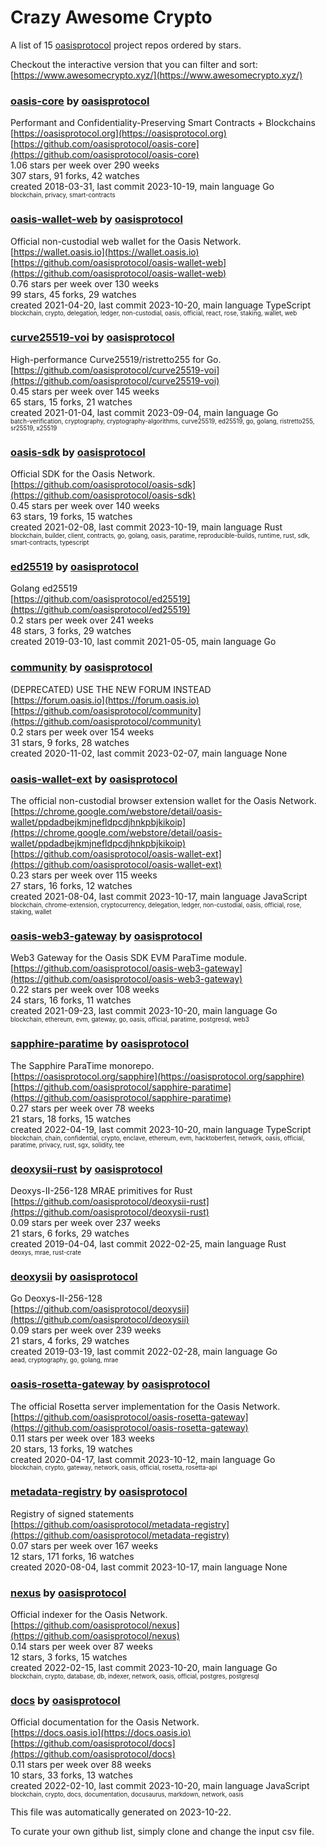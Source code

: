 # Crazy Awesome Crypto
A list of 15 [oasisprotocol](https://github.com/oasisprotocol) project repos ordered by stars.  

Checkout the interactive version that you can filter and sort: 
[https://www.awesomecrypto.xyz/](https://www.awesomecrypto.xyz/)  


### [oasis-core](https://github.com/oasisprotocol/oasis-core) by [oasisprotocol](https://github.com/oasisprotocol)  
Performant and Confidentiality-Preserving Smart Contracts + Blockchains  
[https://oasisprotocol.org](https://oasisprotocol.org)  
[https://github.com/oasisprotocol/oasis-core](https://github.com/oasisprotocol/oasis-core)  
1.06 stars per week over 290 weeks  
307 stars, 91 forks, 42 watches  
created 2018-03-31, last commit 2023-10-19, main language Go  
<sub><sup>blockchain, privacy, smart-contracts</sup></sub>


### [oasis-wallet-web](https://github.com/oasisprotocol/oasis-wallet-web) by [oasisprotocol](https://github.com/oasisprotocol)  
Official non-custodial web wallet for the Oasis Network.  
[https://wallet.oasis.io](https://wallet.oasis.io)  
[https://github.com/oasisprotocol/oasis-wallet-web](https://github.com/oasisprotocol/oasis-wallet-web)  
0.76 stars per week over 130 weeks  
99 stars, 45 forks, 29 watches  
created 2021-04-20, last commit 2023-10-20, main language TypeScript  
<sub><sup>blockchain, crypto, delegation, ledger, non-custodial, oasis, official, react, rose, staking, wallet, web</sup></sub>


### [curve25519-voi](https://github.com/oasisprotocol/curve25519-voi) by [oasisprotocol](https://github.com/oasisprotocol)  
High-performance Curve25519/ristretto255 for Go.  
[https://github.com/oasisprotocol/curve25519-voi](https://github.com/oasisprotocol/curve25519-voi)  
0.45 stars per week over 145 weeks  
65 stars, 15 forks, 21 watches  
created 2021-01-04, last commit 2023-09-04, main language Go  
<sub><sup>batch-verification, cryptography, cryptography-algorithms, curve25519, ed25519, go, golang, ristretto255, sr25519, x25519</sup></sub>


### [oasis-sdk](https://github.com/oasisprotocol/oasis-sdk) by [oasisprotocol](https://github.com/oasisprotocol)  
Official SDK for the Oasis Network.  
[https://github.com/oasisprotocol/oasis-sdk](https://github.com/oasisprotocol/oasis-sdk)  
0.45 stars per week over 140 weeks  
63 stars, 19 forks, 15 watches  
created 2021-02-08, last commit 2023-10-19, main language Rust  
<sub><sup>blockchain, builder, client, contracts, go, golang, oasis, paratime, reproducible-builds, runtime, rust, sdk, smart-contracts, typescript</sup></sub>


### [ed25519](https://github.com/oasisprotocol/ed25519) by [oasisprotocol](https://github.com/oasisprotocol)  
Golang ed25519  
[https://github.com/oasisprotocol/ed25519](https://github.com/oasisprotocol/ed25519)  
0.2 stars per week over 241 weeks  
48 stars, 3 forks, 29 watches  
created 2019-03-10, last commit 2021-05-05, main language Go  


### [community](https://github.com/oasisprotocol/community) by [oasisprotocol](https://github.com/oasisprotocol)  
(DEPRECATED) USE THE NEW FORUM INSTEAD  
[https://forum.oasis.io](https://forum.oasis.io)  
[https://github.com/oasisprotocol/community](https://github.com/oasisprotocol/community)  
0.2 stars per week over 154 weeks  
31 stars, 9 forks, 28 watches  
created 2020-11-02, last commit 2023-02-07, main language None  


### [oasis-wallet-ext](https://github.com/oasisprotocol/oasis-wallet-ext) by [oasisprotocol](https://github.com/oasisprotocol)  
The official non-custodial browser extension wallet for the Oasis Network.  
[https://chrome.google.com/webstore/detail/oasis-wallet/ppdadbejkmjnefldpcdjhnkpbjkikoip](https://chrome.google.com/webstore/detail/oasis-wallet/ppdadbejkmjnefldpcdjhnkpbjkikoip)  
[https://github.com/oasisprotocol/oasis-wallet-ext](https://github.com/oasisprotocol/oasis-wallet-ext)  
0.23 stars per week over 115 weeks  
27 stars, 16 forks, 12 watches  
created 2021-08-04, last commit 2023-10-17, main language JavaScript  
<sub><sup>blockchain, chrome-extension, cryptocurrency, delegation, ledger, non-custodial, oasis, official, rose, staking, wallet</sup></sub>


### [oasis-web3-gateway](https://github.com/oasisprotocol/oasis-web3-gateway) by [oasisprotocol](https://github.com/oasisprotocol)  
Web3 Gateway for the Oasis SDK EVM ParaTime module.  
[https://github.com/oasisprotocol/oasis-web3-gateway](https://github.com/oasisprotocol/oasis-web3-gateway)  
0.22 stars per week over 108 weeks  
24 stars, 16 forks, 11 watches  
created 2021-09-23, last commit 2023-10-20, main language Go  
<sub><sup>blockchain, ethereum, evm, gateway, go, oasis, official, paratime, postgresql, web3</sup></sub>


### [sapphire-paratime](https://github.com/oasisprotocol/sapphire-paratime) by [oasisprotocol](https://github.com/oasisprotocol)  
The Sapphire ParaTime monorepo.  
[https://oasisprotocol.org/sapphire](https://oasisprotocol.org/sapphire)  
[https://github.com/oasisprotocol/sapphire-paratime](https://github.com/oasisprotocol/sapphire-paratime)  
0.27 stars per week over 78 weeks  
21 stars, 18 forks, 15 watches  
created 2022-04-19, last commit 2023-10-20, main language TypeScript  
<sub><sup>blockchain, chain, confidential, crypto, enclave, ethereum, evm, hacktoberfest, network, oasis, official, paratime, privacy, rust, sgx, solidity, tee</sup></sub>


### [deoxysii-rust](https://github.com/oasisprotocol/deoxysii-rust) by [oasisprotocol](https://github.com/oasisprotocol)  
Deoxys-II-256-128 MRAE primitives for Rust  
[https://github.com/oasisprotocol/deoxysii-rust](https://github.com/oasisprotocol/deoxysii-rust)  
0.09 stars per week over 237 weeks  
21 stars, 6 forks, 29 watches  
created 2019-04-04, last commit 2022-02-25, main language Rust  
<sub><sup>deoxys, mrae, rust-crate</sup></sub>


### [deoxysii](https://github.com/oasisprotocol/deoxysii) by [oasisprotocol](https://github.com/oasisprotocol)  
Go Deoxys-II-256-128  
[https://github.com/oasisprotocol/deoxysii](https://github.com/oasisprotocol/deoxysii)  
0.09 stars per week over 239 weeks  
21 stars, 4 forks, 29 watches  
created 2019-03-19, last commit 2022-02-28, main language Go  
<sub><sup>aead, cryptography, go, golang, mrae</sup></sub>


### [oasis-rosetta-gateway](https://github.com/oasisprotocol/oasis-rosetta-gateway) by [oasisprotocol](https://github.com/oasisprotocol)  
The official Rosetta server implementation for the Oasis Network.  
[https://github.com/oasisprotocol/oasis-rosetta-gateway](https://github.com/oasisprotocol/oasis-rosetta-gateway)  
0.11 stars per week over 183 weeks  
20 stars, 13 forks, 19 watches  
created 2020-04-17, last commit 2023-10-12, main language Go  
<sub><sup>blockchain, crypto, gateway, network, oasis, official, rosetta, rosetta-api</sup></sub>


### [metadata-registry](https://github.com/oasisprotocol/metadata-registry) by [oasisprotocol](https://github.com/oasisprotocol)  
Registry of signed statements  
[https://github.com/oasisprotocol/metadata-registry](https://github.com/oasisprotocol/metadata-registry)  
0.07 stars per week over 167 weeks  
12 stars, 171 forks, 16 watches  
created 2020-08-04, last commit 2023-10-17, main language None  


### [nexus](https://github.com/oasisprotocol/nexus) by [oasisprotocol](https://github.com/oasisprotocol)  
Official indexer for the Oasis Network.  
[https://github.com/oasisprotocol/nexus](https://github.com/oasisprotocol/nexus)  
0.14 stars per week over 87 weeks  
12 stars, 3 forks, 15 watches  
created 2022-02-15, last commit 2023-10-20, main language Go  
<sub><sup>blockchain, crypto, database, db, indexer, network, oasis, official, postgres, postgresql</sup></sub>


### [docs](https://github.com/oasisprotocol/docs) by [oasisprotocol](https://github.com/oasisprotocol)  
Official documentation for the Oasis Network.  
[https://docs.oasis.io](https://docs.oasis.io)  
[https://github.com/oasisprotocol/docs](https://github.com/oasisprotocol/docs)  
0.11 stars per week over 88 weeks  
10 stars, 33 forks, 13 watches  
created 2022-02-10, last commit 2023-10-20, main language JavaScript  
<sub><sup>blockchain, crypto, docs, documentation, docusaurus, markdown, network, oasis</sup></sub>


This file was automatically generated on 2023-10-22.  

To curate your own github list, simply clone and change the input csv file.  
